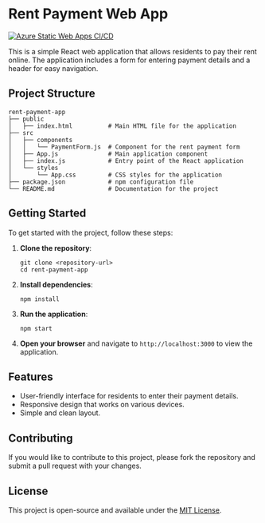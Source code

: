 # Rent Payment Web App

[![Azure Static Web Apps CI/CD](https://github.com/YOUR_USERNAME/rent-payment-app/actions/workflows/azure-static-web-apps.yml/badge.svg)](https://github.com/YOUR_USERNAME/rent-payment-app/actions/workflows/azure-static-web-apps.yml)

This is a simple React web application that allows residents to pay their rent online. The application includes a form for entering payment details and a header for easy navigation.

## Project Structure

```
rent-payment-app
├── public
│   ├── index.html          # Main HTML file for the application
├── src
│   ├── components
│   │   └── PaymentForm.js  # Component for the rent payment form
│   ├── App.js              # Main application component
│   ├── index.js            # Entry point of the React application
│   └── styles
│       └── App.css         # CSS styles for the application
├── package.json            # npm configuration file
└── README.md               # Documentation for the project
```

## Getting Started

To get started with the project, follow these steps:

1. **Clone the repository**:
   ```
   git clone <repository-url>
   cd rent-payment-app
   ```

2. **Install dependencies**:
   ```
   npm install
   ```

3. **Run the application**:
   ```
   npm start
   ```

4. **Open your browser** and navigate to `http://localhost:3000` to view the application.

## Features

- User-friendly interface for residents to enter their payment details.
- Responsive design that works on various devices.
- Simple and clean layout.

## Contributing

If you would like to contribute to this project, please fork the repository and submit a pull request with your changes.

## License

This project is open-source and available under the [MIT License](LICENSE).